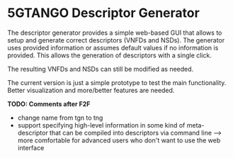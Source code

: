 # 5GTANGO Descriptor Generator
The descriptor generator provides a simple web-based GUI that allows to setup and generate correct descriptors (VNFDs and NSDs). The generator uses provided information or assumes default values if no information is provided. This allows the generation of descriptors with a single click.

The resulting VNFDs and NSDs can still be modified as needed.



The current version is just a simple prototype to test the main functionality. Better visualization and more/better features are needed.



**TODO: Comments after F2F**

* change name from tgn to tng
* support specifying high-level information in some kind of meta-descriptor that can be compiled into descriptors via command line --> more comfortable for advanced users who don't want to use the web interface